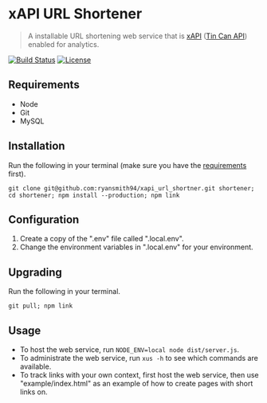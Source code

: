 # xAPI URL Shortener
> A installable URL shortening web service that is [xAPI](https://github.com/adlnet/xAPI-Spec/blob/master/xAPI.md) ([Tin Can API](http://tincanapi.com/)) enabled for analytics.

[![Build Status](https://travis-ci.org/ryansmith94/xapi_url_shortner.svg?branch=master)](https://travis-ci.org/ryansmith94/xapi_url_shortner)
[![License](https://img.shields.io/badge/License-GPLv3-brightgreen.svg)](http://opensource.org/licenses/GPL-3.0)

## Requirements
- Node
- Git
- MySQL

## Installation
Run the following in your terminal (make sure you have the [requirements](#requirements) first).
```
git clone git@github.com:ryansmith94/xapi_url_shortner.git shortener; cd shortener; npm install --production; npm link
```

## Configuration
1. Create a copy of the ".env" file called ".local.env".
1. Change the environment variables in ".local.env" for your environment.

## Upgrading
Run the following in your terminal.
```
git pull; npm link
```

## Usage
- To host the web service, run `NODE_ENV=local node dist/server.js`.
- To administrate the web service, run `xus -h` to see which commands are available.
- To track links with your own context, first host the web service, then use "example/index.html" as an example of how to create pages with short links on.